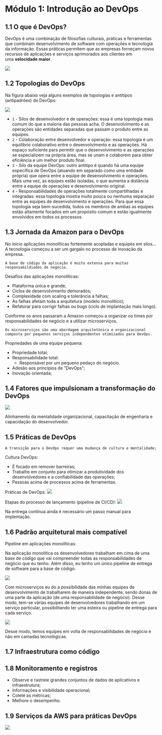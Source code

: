 # Módulo 1: Introdução ao DevOps

## 1.1 O que é DevOps?

DevOps é uma combinação de filosofias culturais, práticas e ferramentas que combinam desenvolvimento de software com operações e tecnologia da informação. Essas práticas permitem que as empresas forneçam novos recursos de aplicações e serviços aprimorados aos clientes em uma **velocidade maior**.

![](./img/01_pipeline_de_entrega.png)
## 1.2 Topologias do DevOps

Na figura abaixo veja alguns exemplos de topologias e antitipos (antipadrões) de DevOps:

![](./img/02_topologia.png)

- `1` - Silos de desenvolvedor e de operações: essa é uma topologia mais comum do que a maioria das pessoas acha. O desenvolvimento e as operações são entidades separadas que passam o produto entre as equipes.
- `2` - Colaboração entre desenvolvedor e operação: essa topologia é um equilíbrio colaborativo entre o desenvolvimento e as operações. Há espaço suficiente para permitir que o desenvolvimento e as operações se especializem na própria área, mas se unam e colaborem para obter eficiência e um melhor produto final.
- `3` - Silo da equipe DevOps: outro antitipo é quando há uma equipe específica de DevOps (atuando em separado como uma entidade própria) que opera entre a equipe de desenvolvimento e operações. Mais uma vez, as equipes estão isoladas, o que aumenta a distância entre a equipe de operações e desenvolvimento original.
- `4` - Responsabilidades de operações totalmente compartilhadas e integradas: essa topologia mostra muito pouca ou nenhuma separação entre as equipes de desenvolvimento e operações. Para que essa topologia seja bem-sucedida, todos os membros de ambas as equipes estão altamente focados em um propósito comum e estão igualmente envolvidos em todos os processos.

## 1.3 Jornada da Amazon para o DevOps

No início aplicações monolíticas fortemente acopladas e equipes em silos... A tecnologia começou a ser um gargalo no processo de inovação da empresa.

```
A base de código da aplicação é muito extensa para muitas responsabildiades de negócio.
```

Desafios das aplicações monolíticas:
- Plataforma única e grande;
- Ciclos de desenvolvimento demorados;
- Complexidade com scaling e tolerância a falhas;
- As falhas afetam toda a arquitetura (modelo monolítico);
- Refatorar para corrigir falhas ou bugs (ciclo de implantação mais longo).

Conforme os anos passaram a Amazon começou a organizar os times por responsabilidades de negócio e a utilizar microserviços. 

```
Os microserviços são uma abordagem arquitetônica e organizacional composta por pequenos serviços independentes otimizados para DevOps.
```

Propriedades de uma equipe pequena:
- Propriedade total;
- Responsabilidade total:
	- Responsável por um pequeno pedaço do negócio.
- Adesão aos princípios de "DevOps";
- Inovação orientada;

## 1.4 Fatores que impulsionam a transformação do DevOps

![](./img/03_tripe.png)

Alinhamento da mentalidade organizacional, capacitação de engenharia e capacidação do desenvolvedor.


## 1.5 Práticas de DevOps

```
A transição para o DevOps requer uma mudança de cultura e mentalidade;
```

Cultura DevOps:
- É focado em remover barreiras;
- Trabalhe em conjunto para otimizar a produtividade dos desenvolvedores e a confiabilidade das operações;
- Pessoas acima de processos acima de ferramentas.

Práticas de DevOps:
![](./img/05_conceitos.png)

Etapas do processo de lançamento (pipeline de CI/CD):
![](./img/04_pipeline.png)

Na entrega contínua ainda é necessário um passo manual para implentação.

## 1.6 Padrão arquitetural mais compatível

Pipeline em aplicações monolíticas:

Na aplicação monolítica os desenvolvedores trabalham em cima de uma base de código que vai compreender todas as responsabilidades de negócio que eu tenho. Além disso, eu tenho um único pipeline de entrega de software para a base de código.

![](./img/07_pipeline_monilitica.png)

Com microserviços eu do a possibilidade das minhas equipes de desenvolvimento de trabalharem de maneira independente, sendo donas de uma parte da aplicação (de uma responsabilidade de negócio). Desse modo, tem-se várias equipes de desenvolvedores trabalhando em um serviço particular, possibilitando ter uma esteira ou pipeline de entrega para cada serviço.

![](./img/08_pipeline_micro.png)

Desse modo, temos equipes em volta de responsabilidades de negócio e não em camadas tecnológicas.

## 1.7 Infraestrutura como código

## 1.8 Monitoramento e registros
- Observe e rastreie grandes conjuntos de dados de aplicativos e infraestrutura;
- Informações e visibilidade operacional;
- Colete as métricas;
- Melhore o desempenho.
## 1.9 Serviços da AWS para práticas DevOps

![](./img/06_services.png)

